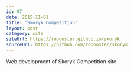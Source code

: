 ```yaml
---
id: 07
date: 2015-11-01
title: 'Skoryk Competition'
layout: post
category: site
siteUrl: https://rooooster.github.io/skoryk
sourceUrl: https://github.com/rooooster/skoryk
---
```


Web development of Skoryk Competition site
